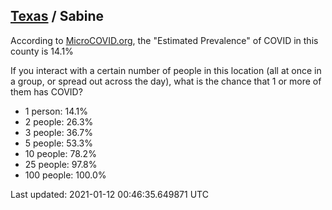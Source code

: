 
## [Texas](/united-states/texas) / Sabine

According to [MicroCOVID.org](http://microcovid.org),
the "Estimated Prevalence" of COVID in this county is 14.1%

If you interact with a certain number of people in this location
(all at once in a group, or spread out across the day), what is the chance that
1 or more of them has COVID?

- 1 person: 14.1%
- 2 people: 26.3%
- 3 people: 36.7%
- 5 people: 53.3%
- 10 people: 78.2%
- 25 people: 97.8%
- 100 people: 100.0%

Last updated: 2021-01-12 00:46:35.649871 UTC
